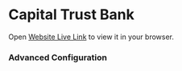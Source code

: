 # Capital Trust Bank

Open [Website Live Link](https://capital-trust-bank-ee791.web.app/) to view it in your browser.

### Advanced Configuration

